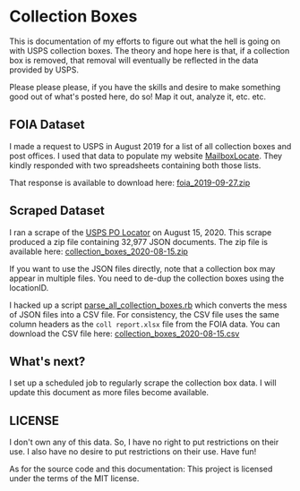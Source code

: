 # Collection Boxes
This is documentation of my efforts to figure out what the hell is going on with USPS collection boxes. The theory and hope here is that, if a collection box is removed, that removal will eventually be reflected in the data provided by USPS.

Please please please, if you have the skills and desire to make something good out of what's posted here, do so! Map it out, analyze it, etc. etc.

## FOIA Dataset
I made a request to USPS in August 2019 for a list of all collection boxes and post offices. I used that data to populate my website [MailboxLocate](https://mailboxlocate.com/).  They kindly responded with two spreadsheets containing both those lists.

That response is available to download here: [foia_2019-09-27.zip](https://collectionboxes.nyc3.digitaloceanspaces.com/foia_2019-09-27.zip)

## Scraped Dataset
I ran a scrape of the [USPS PO Locator](https://tools.usps.com/find-location.htm) on August 15, 2020. This scrape produced a zip file containing 32,977 JSON documents. The zip file is available here: [collection_boxes_2020-08-15.zip](https://collectionboxes.nyc3.digitaloceanspaces.com/collection_boxes_2020-08-15.zip)

If you want to use the JSON files directly, note that a collection box may appear in multiple files. You need to de-dup the collection boxes using the locationID.

I hacked up a script [parse_all_collection_boxes.rb](parse_all_collection_boxes.rb) which converts the mess of JSON files into a CSV file. For consistency, the CSV file uses the same column headers as the `coll report.xlsx` file from the FOIA data. You can download the CSV file here: [collection_boxes_2020-08-15.csv](https://collectionboxes.nyc3.digitaloceanspaces.com/collection_boxes_2020-08-15.csv)

## What's next?
I set up a scheduled job to regularly scrape the collection box data. I will update this document as more files become available.

## LICENSE
I don't own any of this data. So, I have no right to put restrictions on their use. I also have no desire to put restrictions on their use. Have fun!

As for the source code and this documentation:
This project is licensed under the terms of the MIT license.
